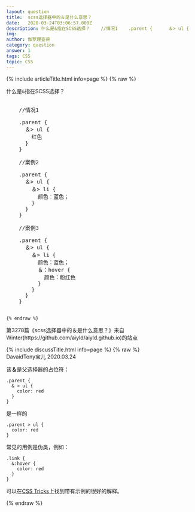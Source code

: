 ```yaml
---
layout: question
title:  scss选择器中的＆是什么意思？
date:   2020-03-24T03:06:57.000Z
description: 什么是&指在SCSS选择？    //情况1    .parent {      ＆> ul {        红色      }   ...
img: 
author: 伽罗理查德
category: question
answer: 1
tags: CSS
topic: CSS
---
```

<div class="article-root">
  <div class="article">
    {% include articleTitle.html info=page %}
    {% raw %}
    <div class="article-content"><p><font style="vertical-align: inherit;"><font style="vertical-align: inherit;">什么是</font></font><code>&amp;</code><font style="vertical-align: inherit;"><font style="vertical-align: inherit;">指在SCSS选择？</font></font></p>

<pre><font></font><font style="vertical-align: inherit;"><font style="vertical-align: inherit;">
    //情况1</font></font><font></font>
<font></font><font style="vertical-align: inherit;"><font style="vertical-align: inherit;">
    .parent {</font></font><font></font><font style="vertical-align: inherit;"><font style="vertical-align: inherit;">
      ＆&gt; ul {</font></font><font></font><font style="vertical-align: inherit;"><font style="vertical-align: inherit;">
        红色</font></font><font></font><font style="vertical-align: inherit;"><font style="vertical-align: inherit;">
      }</font></font><font></font><font style="vertical-align: inherit;"><font style="vertical-align: inherit;">
    }</font></font><font></font>
<font></font><font style="vertical-align: inherit;"><font style="vertical-align: inherit;">
    //案例2</font></font><font></font>
<font></font><font style="vertical-align: inherit;"><font style="vertical-align: inherit;">
    .parent {</font></font><font></font><font style="vertical-align: inherit;"><font style="vertical-align: inherit;">
      ＆&gt; ul {</font></font><font></font><font style="vertical-align: inherit;"><font style="vertical-align: inherit;">
        ＆&gt; li {</font></font><font></font><font style="vertical-align: inherit;"><font style="vertical-align: inherit;">
          颜色：蓝色；</font></font><font></font><font style="vertical-align: inherit;"><font style="vertical-align: inherit;">
        }</font></font><font></font><font style="vertical-align: inherit;"><font style="vertical-align: inherit;">
      } </font></font><font></font><font style="vertical-align: inherit;"><font style="vertical-align: inherit;">
    }</font></font><font></font>
<font></font><font style="vertical-align: inherit;"><font style="vertical-align: inherit;">
    //案例3</font></font><font></font>
<font></font><font style="vertical-align: inherit;"><font style="vertical-align: inherit;">
    .parent {</font></font><font></font><font style="vertical-align: inherit;"><font style="vertical-align: inherit;">
      ＆&gt; ul {</font></font><font></font><font style="vertical-align: inherit;"><font style="vertical-align: inherit;">
        ＆&gt; li {</font></font><font></font><font style="vertical-align: inherit;"><font style="vertical-align: inherit;">
          颜色：蓝色；</font></font><font></font><font style="vertical-align: inherit;"><font style="vertical-align: inherit;">
          ＆：hover {</font></font><font></font><font style="vertical-align: inherit;"><font style="vertical-align: inherit;">
            颜色：粉红色</font></font><font></font><font style="vertical-align: inherit;"><font style="vertical-align: inherit;">
          }</font></font><font></font><font style="vertical-align: inherit;"><font style="vertical-align: inherit;">
        }</font></font><font></font><font style="vertical-align: inherit;"><font style="vertical-align: inherit;">
      }</font></font><font></font><font style="vertical-align: inherit;"><font style="vertical-align: inherit;">
    }</font></font><font></font>
<font></font>
</pre></div>
    {% endraw %}
  </div>
  <p class="winter_mark">第3278篇《scss选择器中的＆是什么意思？》来自Winter(https://github.com/aiyld/aiyld.github.io)的站点</p>
  <div class="discuss-wrapper">
    {% include discussTitle.html info=page %}
    {% raw %}
    <div class="discuss-item">
        <div class="discuss-parent">
          <div class="discuss-meta">
            <span class="discuss-user">DavaidTony宝儿</span>
            <span class="discuss-time">2020.03.24</span>
          </div>
          <div class="discuss-comment"><p><font style="vertical-align: inherit;"><font style="vertical-align: inherit;">该</font></font><strong><font style="vertical-align: inherit;"><font style="vertical-align: inherit;">＆</font></font></strong><font style="vertical-align: inherit;"><font style="vertical-align: inherit;">是父选择器的占位符：</font></font></p>

<pre><code>.parent {<font></font>
  &amp; &gt; ul {<font></font>
    color: red<font></font>
  }<font></font>
}<font></font>
</code></pre>

<p><font style="vertical-align: inherit;"><font style="vertical-align: inherit;">是一样的</font></font></p>

<pre><code>.parent &gt; ul {<font></font>
  color: red<font></font>
}<font></font>
</code></pre>

<p><font style="vertical-align: inherit;"><font style="vertical-align: inherit;">常见的用例是伪类，例如：</font></font></p>

<pre><code>.link {<font></font>
  &amp;:hover {<font></font>
    color: red<font></font>
  }<font></font>
}<font></font>
</code></pre>

<p><font style="vertical-align: inherit;"><font style="vertical-align: inherit;">可以在</font></font><a href="https://css-tricks.com/the-sass-ampersand" rel="nofollow noreferrer"><font style="vertical-align: inherit;"><font style="vertical-align: inherit;">CSS Tricks</font></font></a><font style="vertical-align: inherit;"><font style="vertical-align: inherit;">上找到带有示例的很好的解释</font><font style="vertical-align: inherit;">。</font></font></p></div>
        </div></div>
    {% endraw %}
  </div>
<div>
